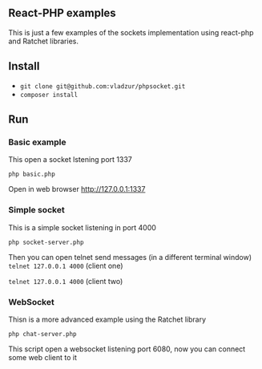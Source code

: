 ## React-PHP examples
This is just a few examples of the sockets implementation using react-php and Ratchet libraries.

## Install
* `git clone git@github.com:vladzur/phpsocket.git`
* `composer install`

## Run

### Basic example
This open a socket lstening port 1337

`php basic.php`

Open in web browser http://127.0.0.1:1337

### Simple socket
This is a simple socket listening in port 4000

`php socket-server.php`

Then you can open telnet send messages (in a different terminal window)
`telnet 127.0.0.1 4000` (client one)

`telnet 127.0.0.1 4000` (client two)

### WebSocket
Thisn is a more advanced example using the Ratchet library

`php chat-server.php`

This script open a websocket listening port 6080, now you can connect some web client to it



